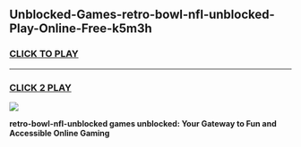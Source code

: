 
## Unblocked-Games-retro-bowl-nfl-unblocked-Play-Online-Free-k5m3h
<h3>
<a href="https://premium76.site?title=retro-bowl-nfl-unblocked&ref=26A">CLICK TO PLAY</a></h3>
<hr>

<h3>
<a href="https://premium76.site?title=retro-bowl-nfl-unblocked&ref=26A">CLICK 2 PLAY</a>
  
</h3>

<a href="https://premium76.site?title=retro-bowl-nfl-unblocked&ref=26A"><img src="https://clearcache.store/games.png"></a>


**retro-bowl-nfl-unblocked games unblocked: Your Gateway to Fun and Accessible Online Gaming**
